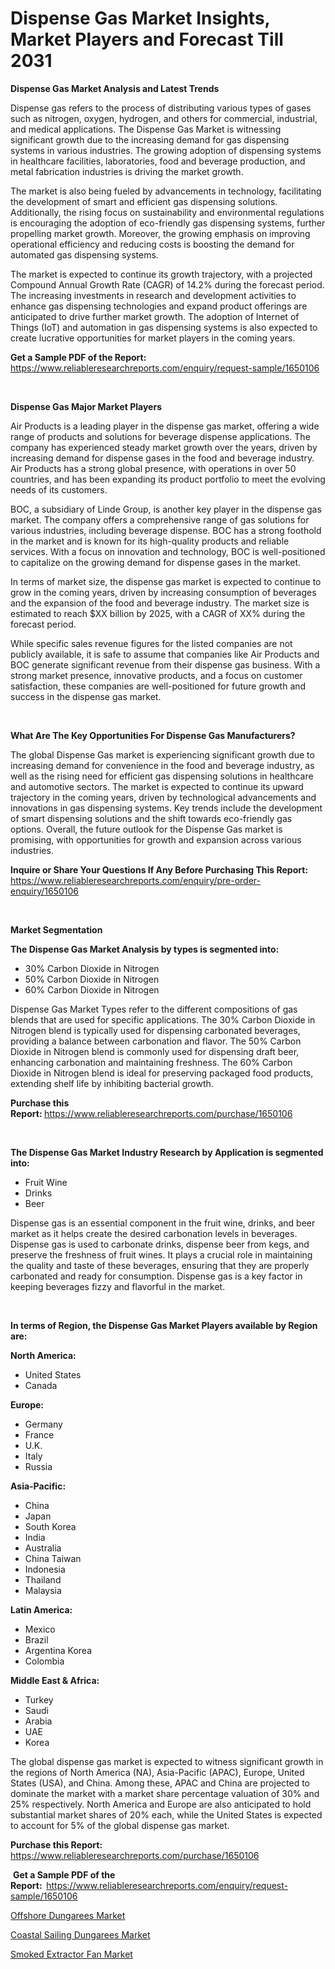 <p><h1>Dispense Gas Market Insights, Market Players and Forecast Till 2031</h1></p><p><strong>Dispense Gas Market Analysis and Latest Trends</strong></p>
<p><p>Dispense gas refers to the process of distributing various types of gases such as nitrogen, oxygen, hydrogen, and others for commercial, industrial, and medical applications. The Dispense Gas Market is witnessing significant growth due to the increasing demand for gas dispensing systems in various industries. The growing adoption of dispensing systems in healthcare facilities, laboratories, food and beverage production, and metal fabrication industries is driving the market growth.</p><p>The market is also being fueled by advancements in technology, facilitating the development of smart and efficient gas dispensing solutions. Additionally, the rising focus on sustainability and environmental regulations is encouraging the adoption of eco-friendly gas dispensing systems, further propelling market growth. Moreover, the growing emphasis on improving operational efficiency and reducing costs is boosting the demand for automated gas dispensing systems.</p><p>The market is expected to continue its growth trajectory, with a projected Compound Annual Growth Rate (CAGR) of 14.2% during the forecast period. The increasing investments in research and development activities to enhance gas dispensing technologies and expand product offerings are anticipated to drive further market growth. The adoption of Internet of Things (IoT) and automation in gas dispensing systems is also expected to create lucrative opportunities for market players in the coming years.</p></p>
<p><strong>Get a Sample PDF of the Report:&nbsp;</strong> <a href="https://www.reliableresearchreports.com/enquiry/request-sample/1650106">https://www.reliableresearchreports.com/enquiry/request-sample/1650106</a></p>
<p>&nbsp;</p>
<p><strong>Dispense Gas Major Market Players</strong></p>
<p><p>Air Products is a leading player in the dispense gas market, offering a wide range of products and solutions for beverage dispense applications. The company has experienced steady market growth over the years, driven by increasing demand for dispense gases in the food and beverage industry. Air Products has a strong global presence, with operations in over 50 countries, and has been expanding its product portfolio to meet the evolving needs of its customers.</p><p>BOC, a subsidiary of Linde Group, is another key player in the dispense gas market. The company offers a comprehensive range of gas solutions for various industries, including beverage dispense. BOC has a strong foothold in the market and is known for its high-quality products and reliable services. With a focus on innovation and technology, BOC is well-positioned to capitalize on the growing demand for dispense gases in the market.</p><p>In terms of market size, the dispense gas market is expected to continue to grow in the coming years, driven by increasing consumption of beverages and the expansion of the food and beverage industry. The market size is estimated to reach $XX billion by 2025, with a CAGR of XX% during the forecast period.</p><p>While specific sales revenue figures for the listed companies are not publicly available, it is safe to assume that companies like Air Products and BOC generate significant revenue from their dispense gas business. With a strong market presence, innovative products, and a focus on customer satisfaction, these companies are well-positioned for future growth and success in the dispense gas market.</p></p>
<p>&nbsp;</p>
<p><strong>What Are The Key Opportunities For Dispense Gas Manufacturers?</strong></p>
<p><p>The global Dispense Gas market is experiencing significant growth due to increasing demand for convenience in the food and beverage industry, as well as the rising need for efficient gas dispensing solutions in healthcare and automotive sectors. The market is expected to continue its upward trajectory in the coming years, driven by technological advancements and innovations in gas dispensing systems. Key trends include the development of smart dispensing solutions and the shift towards eco-friendly gas options. Overall, the future outlook for the Dispense Gas market is promising, with opportunities for growth and expansion across various industries.</p></p>
<p><strong>Inquire or Share Your Questions If Any Before Purchasing This Report:</strong> <a href="https://www.reliableresearchreports.com/enquiry/pre-order-enquiry/1650106">https://www.reliableresearchreports.com/enquiry/pre-order-enquiry/1650106</a></p>
<p>&nbsp;</p>
<p><strong>Market Segmentation</strong></p>
<p><strong>The Dispense Gas Market Analysis by types is segmented into:</strong></p>
<p><ul><li>30% Carbon Dioxide in Nitrogen</li><li>50% Carbon Dioxide in Nitrogen</li><li>60% Carbon Dioxide in Nitrogen</li></ul></p>
<p><p>Dispense Gas Market Types refer to the different compositions of gas blends that are used for specific applications. The 30% Carbon Dioxide in Nitrogen blend is typically used for dispensing carbonated beverages, providing a balance between carbonation and flavor. The 50% Carbon Dioxide in Nitrogen blend is commonly used for dispensing draft beer, enhancing carbonation and maintaining freshness. The 60% Carbon Dioxide in Nitrogen blend is ideal for preserving packaged food products, extending shelf life by inhibiting bacterial growth.</p></p>
<p><strong>Purchase this Report:&nbsp;</strong><a href="https://www.reliableresearchreports.com/purchase/1650106">https://www.reliableresearchreports.com/purchase/1650106</a></p>
<p>&nbsp;</p>
<p><strong>The Dispense Gas Market Industry Research by Application is segmented into:</strong></p>
<p><ul><li>Fruit Wine</li><li>Drinks</li><li>Beer</li></ul></p>
<p><p>Dispense gas is an essential component in the fruit wine, drinks, and beer market as it helps create the desired carbonation levels in beverages. Dispense gas is used to carbonate drinks, dispense beer from kegs, and preserve the freshness of fruit wines. It plays a crucial role in maintaining the quality and taste of these beverages, ensuring that they are properly carbonated and ready for consumption. Dispense gas is a key factor in keeping beverages fizzy and flavorful in the market.</p></p>
<p>&nbsp;</p>
<p><strong>In terms of Region, the Dispense Gas Market Players available by Region are:</strong></p>
<p>
    <p> <strong> North America: </strong>
        <ul>
            <li>United States</li>
            <li>Canada</li>
        </ul>
        </p> 
    <p> <strong> Europe: </strong>
        <ul>
            <li>Germany</li>
            <li>France</li>
            <li>U.K.</li>
            <li>Italy</li>
            <li>Russia</li>
        </ul>
        </p> 
    <p> <strong> Asia-Pacific: </strong>
        <ul>
            <li>China</li>
            <li>Japan</li>
            <li>South Korea</li>
            <li>India</li>
            <li>Australia</li>
            <li>China Taiwan</li>
            <li>Indonesia</li>
            <li>Thailand</li>
            <li>Malaysia</li>
        </ul>
        </p> 
    <p> <strong> Latin America: </strong>
        <ul>
            <li>Mexico</li>
            <li>Brazil</li>
            <li>Argentina Korea</li>
            <li>Colombia</li>
        </ul>
        </p> 
    <p> <strong> Middle East & Africa: </strong>
        <ul>
            <li>Turkey</li>
            <li>Saudi</li>
            <li>Arabia</li>
            <li>UAE</li>
            <li>Korea</li>
        </ul>
    </p>
    </p>
<p><p>The global dispense gas market is expected to witness significant growth in the regions of North America (NA), Asia-Pacific (APAC), Europe, United States (USA), and China. Among these, APAC and China are projected to dominate the market with a market share percentage valuation of 30% and 25% respectively. North America and Europe are also anticipated to hold substantial market shares of 20% each, while the United States is expected to account for 5% of the global dispense gas market.</p></p>
<p><strong>Purchase this Report: </strong><a href="https://www.reliableresearchreports.com/purchase/1650106">https://www.reliableresearchreports.com/purchase/1650106</a></p>
<p>&nbsp;<strong>Get a Sample PDF of the Report:&nbsp;&nbsp;</strong><a href="https://www.reliableresearchreports.com/enquiry/request-sample/1650106">https://www.reliableresearchreports.com/enquiry/request-sample/1650106</a></p>
<p><strong></strong></p>
<p><p><a href="https://view.publitas.com/reportprime-1/offshore-dungarees-market-size-and-growth-market-segmentation-regional-and-country-breakdowns-and-market-trends-for-period-from-2023-2030/">Offshore Dungarees Market</a></p><p><a href="https://view.publitas.com/reportprime-1/coastal-sailing-dungarees-market-research-report-the-key-to-successful-business-strategy-forecasted-for-period-from-2023-2030/">Coastal Sailing Dungarees Market</a></p><p><a href="https://view.publitas.com/reportprime-1/smoked-extractor-fan-market-research-report-unlocks-analysis-on-the-market-financial-status-market-size-and-market-revenue-upto-2030/">Smoked Extractor Fan Market</a></p></p>